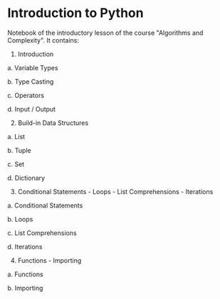 # Introduction to Python
Notebook of the introductory lesson of the course "Algorithms and Complexity". It contains:
1. Introduction
  
  a. Variable Types
  
  b. Type Casting
  
  c. Operators
  
  d. Input / Output
  
2. Build-in Data Structures
  
  a. List
  
  b. Tuple
  
  c. Set
  
  d. Dictionary
  
3. Conditional Statements - Loops - List Comprehensions - Iterations

  a. Conditional Statements
  
  b. Loops
  
  c. List Comprehensions
  
  d. Iterations
  
4. Functions - Importing

  a. Functions
  
  b. Importing
